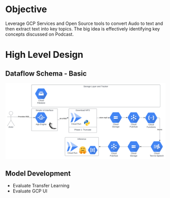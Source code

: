 # Objective

Leverage GCP Services and Open Source tools to convert Audo to text and then extract text into key topics. The big idea is effectively identifying key concepts discussed on Podcast.

# High Level Design

## Dataflow Schema - Basic

![Basic Dataflow](./artifacts/designs/podcast_topic_extract_simple_data_flow.svg)

## Model Development

- Evaluate Transfer Learning
- Evaluate GCP UI
